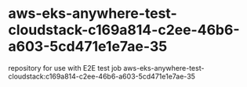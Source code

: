 # aws-eks-anywhere-test-cloudstack-c169a814-c2ee-46b6-a603-5cd471e1e7ae-35
repository for use with E2E test job aws-eks-anywhere-test-cloudstack:c169a814-c2ee-46b6-a603-5cd471e1e7ae-35
